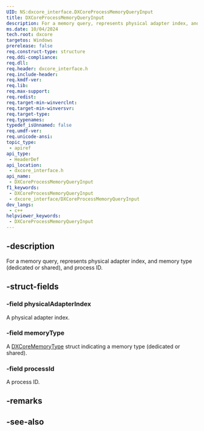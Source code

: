 ```yaml
---
UID: NS:dxcore_interface.DXCoreProcessMemoryQueryInput
title: DXCoreProcessMemoryQueryInput
description: For a memory query, represents physical adapter index, and memory type (dedicated or shared), and process ID.
ms.date: 10/04/2024
tech.root: dxcore
targetos: Windows
prerelease: false
req.construct-type: structure
req.ddi-compliance: 
req.dll: 
req.header: dxcore_interface.h
req.include-header: 
req.kmdf-ver: 
req.lib: 
req.max-support: 
req.redist: 
req.target-min-winverclnt: 
req.target-min-winversvr: 
req.target-type: 
req.typenames: 
typedef_isUnnamed: false
req.umdf-ver: 
req.unicode-ansi: 
topic_type:
 - apiref
api_type:
 - HeaderDef
api_location:
 - dxcore_interface.h
api_name:
 - DXCoreProcessMemoryQueryInput
f1_keywords:
 - DXCoreProcessMemoryQueryInput
 - dxcore_interface/DXCoreProcessMemoryQueryInput
dev_langs:
 - c++
helpviewer_keywords:
 - DXCoreProcessMemoryQueryInput
---
```


## -description

For a memory query, represents physical adapter index, and memory type (dedicated or shared), and process ID.

## -struct-fields

### -field physicalAdapterIndex

A physical adapter index.

### -field memoryType

A [DXCoreMemoryType](./ne-dxcore_interface-dxcorememorytype.md) struct indicating a memory type (dedicated or shared).

### -field processId

A process ID.

## -remarks

## -see-also
